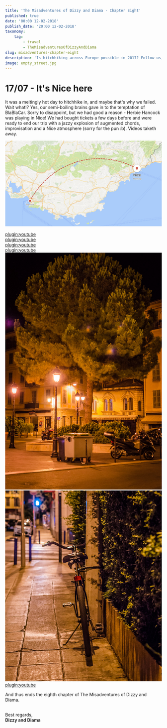 ```yaml
---
title: 'The Misadventures of Dizzy and Diama - Chapter Eight'
published: true
date: '00:00 12-02-2018'
publish_date: '20:00 12-02-2018'
taxonomy:
    tag:
        - travel
        - TheMisadventuresOfDizzyAndDiama
slug: misadventures-chapter-eight
description: 'Is hitchhiking across Europe possible in 2017? Follow us, and find out!'
image: empty_street.jpg
---
```


# 17/07 - It's Nice here
It was a meltingly hot day to hitchhike in, and maybe that's why we failed. Wait what!? Yes, our semi-boiling brains gave in to the temptation of BlaBlaCar. Sorry to disappoint, but we had good a reason - Herbie Hancock was playing in Nice! We had bought tickets a few days before and were ready to end our trip with a jazzy explosion of augmented chords, improvisation and a Nice atmosphere (sorry for the pun :b). Videos taketh away.

![Map of the day!][map]



[plugin:youtube](https://youtu.be/9VFMzr3hDsQ)
<br />
[plugin:youtube](https://youtu.be/MgPA6wjxuxs)
<br />
[plugin:youtube](https://youtu.be/24g-2tiCnGo)
<br />
[plugin:youtube](https://youtu.be/j9YO2W46Q5Y)
<br />
![#Tree #GarbageContainer #IAmAStreetPhotographer][garbage]
![#LookAtThahBike #IAmAStreetPhotographer][bike]
[plugin:youtube](https://youtu.be/MrAfJMvQ3rg)
<br />

And thus ends the eighth chapter of The Misadventures of Dizzy and Diama. 
<br /><br />

Best regards,<br />**Dizzy and Diama**


[bike]: images/bike.jpg?lightbox=1180&cropResize=900
[garbage]: images/garbage.jpg?lightbox=1180&cropResize=900 
[map]: images/map.jpg?lightbox=1180
